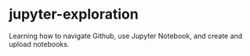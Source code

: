 # jupyter-exploration
Learning how to navigate Github, use Jupyter Notebook, and create and upload notebooks.
